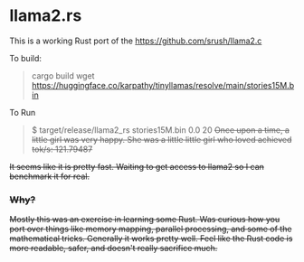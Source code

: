 # llama2.rs

This is a working Rust port of the https://github.com/srush/llama2.c

To build:

> cargo build
> wget https://huggingface.co/karpathy/tinyllamas/resolve/main/stories15M.bin

To Run 

> $ target/release/llama2_rs stories15M.bin  0.0 20 
> <s> Once upon a time, a little girl was very happy. She was a little little girl who loved
achieved tok/s: 121.79487

It seems like it is pretty fast. Waiting to get access to llama2 so I can benchmark it for real. 


### Why? 

Mostly this was an exercise in learning some Rust. Was curious how you port over things like memory mapping, parallel processing, and some of the mathematical tricks. Generally it works pretty well. Feel like the Rust code is more readable, safer, and doesn't really sacrifice much. 
